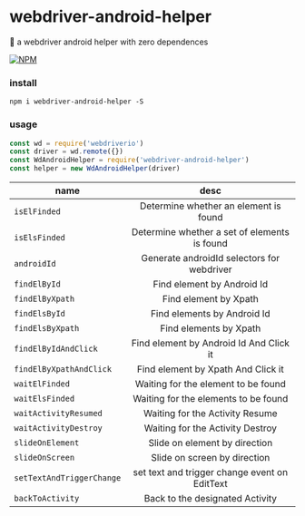 # webdriver-android-helper
:black_square_button: a webdriver android helper with zero dependences

[![NPM](https://nodei.co/npm/webdriver-android-helper.png?compact=true)](https://npmjs.org/package/webdriver-android-helper)

### install
```
npm i webdriver-android-helper -S
```

### usage
```js
const wd = require('webdriverio')
const driver = wd.remote({})
const WdAndroidHelper = require('webdriver-android-helper')
const helper = new WdAndroidHelper(driver)

```

| name | desc |
| - | :-: |
|`isElFinded` | Determine whether an element is found | 
|`isElsFinded` | Determine whether a set of elements is found | 
|`androidId` | Generate androidId selectors for webdriver | 
|`findElById` | Find element by Android Id | 
|`findElByXpath` | Find element by Xpath | 
|`findElsById` | Find elements by Android Id | 
|`findElsByXpath` | Find elements by Xpath | 
|`findElByIdAndClick` | Find element by Android Id And Click it | 
|`findElByXpathAndClick` | Find element by Xpath And Click it | 
|`waitElFinded` | Waiting for the element to be found | 
|`waitElsFinded` | Waiting for the elements to be found  | 
|`waitActivityResumed` | Waiting for the Activity Resume  | 
|`waitActivityDestroy` | Waiting for the Activity Destroy | 
|`slideOnElement` | Slide on element by direction | 
|`slideOnScreen` | Slide on screen by direction | 
|`setTextAndTriggerChange` | set text and trigger change event on EditText | 
|`backToActivity` | Back to the designated Activity  | 